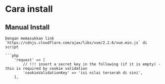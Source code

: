 # Cara install 
## Manual Install
    Dengan memasukkan link `https://cdnjs.cloudflare.com/ajax/libs/vue/2.2.6/vue.min.js` di script
    
    ```php
        'request' => [
            // !!! insert a secret key in the following (if it is empty) - this is required by cookie validation
            'cookieValidationKey' => 'isi nilai terserah di sini',
        ],
```
